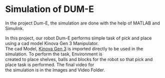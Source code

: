 <p align="justify">
  <h1>Simulation of DUM-E</h1>
</p>

In the project Dum-E, the simulation are done with the help of MATLAB and Simulink.

In this project, our robot Dum-E performs simple task of pick and place using a cad model Kinova Gen 3 Manipulator. <br>
The cad Model, [Kinova Gen 3](https://www.kinovarobotics.com/en/products/gen3-robot) is imported directly to be used in the simulation. To perform the task, Environment is<br>
created to place shelves, balls and blocks for the robot so that pick and place task is performed. The final video for <br> 
the simulation is in the Images and Video Folder. 















